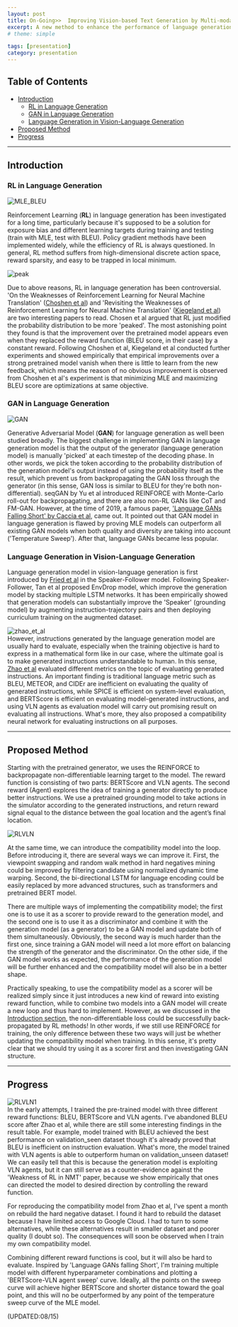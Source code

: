 ```yaml
---
layout: post
title: On-Going>>  Improving Vision-based Text Generation by Multi-modal Reinforcement Learning
excerpt: A new method to enhance the performance of language generation model for vision-language navigation by using REINFORCE with multi-modal rewards
# theme: simple

tags: [presentation]
category: presentation
---
```

## Table of Contents
  * [Introduction](#introduction)
    * [RL in Language Generation](#rl-in-language-generation)
    * [GAN in Language Generation](#gan-in-language-generation)
    * [Language Generation in Vision-Language Generation](#language-generation-in-vision-language-generation)
  * [Proposed Method](#proposed-method)
  * [Progress](#progress)
  
---
## Introduction
### RL in Language Generation
![MLE_BLEU](/images/bleu.png)

Reinforcement Learning (__RL__) in language generation has been investigated for a long time, particularly because it's supposed to be a solution for exposure bias and different learning targets during training and testing (train with MLE, test with BLEU). Policy gradient methods have been implemented widely, while the efficiency of RL is always questioned. In general, RL method suffers from high-dimensional discrete action space, reward sparsity, and easy to be trapped in local minimum.  

![peak](/images/peak.png)

Due to above reasons, RL in language generation has been controversial. 'On the Weaknesses of Reinforcement Learning
for Neural Machine Translation' ([Choshen et al](https://arxiv.org/abs/1907.01752)) and 'Revisiting the Weaknesses of Reinforcement Learning
for Neural Machine Translation' ([Kiegeland et al](https://arxiv.org/abs/2106.08942)) are two interesting papers to read. Chosen et al argued that RL just modified the probability distribution to be more 'peaked'. The most astonishing point they found is that the improvement over the pretrained model appears even when they replaced the reward function (BLEU score, in their case) by a constant reward. Following Choshen et al, Kiegeland et al conducted further experiments and showed empirically that empirical improvements
over a strong pretrained model vanish when there is little to learn from the new feedback, which means the reason of no obvious improvement is observed from Choshen et al's experiment is that minimizing MLE and maximizing BLEU score are optimizations at same objective.

### GAN in Language Generation

![GAN](/images/GAN.png)

Generative Adversarial Model (__GAN__) for language generation as well been studied broadly. The biggest challenge in implementing GAN in language generation model is that the output of the generator (language generation model) is manually 'picked' at each timestep of the decoding phase. In other words, we pick the token according to the probability distribution of the generation model's output instead of using the probability itself as the result, which prevent us from backpropagating the GAN loss through the generator (in this sense, GAN loss is similar to BLEU for they're both non-differential). seqGAN by Yu et al introduced REINFORCE with Monte-Carlo roll-out for backpropagating, and there are also non-RL GANs like CoT and FM-GAN. However, at the time of 2019, a famous paper, ['Language GANs Falling Short' by Caccia et al](https://arxiv.org/abs/1811.02549), came out. It pointed out that GAN model in language generation is flawed by proving MLE models can outperform all existing GAN models when both quality and diversity are taking into account ('Temperature Sweep'). After that, language GANs became less popular.

### Language Generation in Vision-Language Generation

Language generation model in vision-language generation is first introduced by [Fried et al](https://arxiv.org/abs/1806.02724) in the Speaker-Follower model. Following Speaker-Follower, Tan et al proposed EnvDrop model, which improve the generation model by stacking multiple LSTM networks. It has been empirically showed that generation models can substantially improve the 'Speaker' (grounding model) by augmenting instruction-trajectory pairs and then deploying curriculum training on the augmented dataset.

![zhao_et_al](/images/zhao.png)  
However, instructions generated by the language generation model are usually hard to evaluate, especially when the training objective is hard to express in a mathematical form like in our case, where the ultimate goal is to make generated instructions understandable to human. In this sense, [Zhao et al](https://arxiv.org/abs/2101.10504) evaluated different metrics on the topic of evaluating generated instructions. An important finding is traditional language metric such as BLEU, METEOR, and CIDEr are inefficient on evaluating the quality of generated instructions, while SPICE is efficient on system-level evaluation, and BERTScore is efficient on evaluating model-generated instructions, and using VLN agents as evaluation model will carry out promising result on evaluating all instructions. What's more, they also proposed a compatibility neural network for evaluating instructions on all purposes.

---

## Proposed Method

Starting with the pretrained generator, we uses the REINFORCE to backpropagate non-differentiable learning target to the model. The reward function is consisting of two parts: BERTScore and VLN agents. The second reward (Agent) explores the idea of training a generator directly to produce better instructions. We use a pretrained grounding model to take actions in the simulator according to the generated instructions, and return reward signal equal to the distance between the goal location and the agent’s final location.

![RLVLN](/images/RLVLN.png)

At the same time, we can introduce the compatibility model into the loop. Before introducing it, there are several ways we can improve it. First, the viewpoint swapping and random walk method in hard negatives mining could be improved by filtering candidate using normalized dynamic time warping. Second, the bi-directional LSTM for language encoding could be easily replaced by more advanced structures, such as transformers and pretrained BERT model.

There are multiple ways of implementing the compatibility model; the first one is to use it as a scorer to provide reward to the generation model, and the second one is to use it as a discriminator and combine it with the generation model (as a generator) to be a GAN model and update both of them simultaneously. Obviously, the second way is much harder than the first one, since training a GAN model will need a lot more effort on balancing the strength of the generator and the discriminator.  On the other side, if the GAN model works as expected, the performance of the generation model will be further enhanced and the compatibility model will also be in a better shape.

Practically speaking, to use the compatibility model as a scorer will be realized simply since it just introduces a new kind of reward into existing reward function, while to combine two models into a GAN model will create a new loop and thus hard to implement. However, as we discussed in the [Introduction section](#gan-in-language-generation), the non-differentiable loss could be successfully back-propagated by RL methods! In other words, if we still use REINFORCE for training, the only difference between these two ways will just be whether updating the compatibility model when training. In this sense, it's pretty clear that we should try using it as a scorer first and then investigating GAN structure.

---
## Progress
![RLVLN1](/images/RLVLN1.png)  
In the early attempts, I trained the pre-trained model with three different reward functions: BLEU, BERTScore and VLN agents. I've abandoned BLEU score after Zhao et al, while there are still some interesting findings in the result table. For example, model trained with BLEU achieved the best performance on validation_seen dataset though it's already proved that BLEU is inefficient on instruction evaluation. What's more, the model trained with VLN agents is able to outperform human on validation_unseen dataset! We can easily tell that this is because the generation model is exploiting VLN agents, but it can still serve as a counter-evidence against the 'Weakness of RL in NMT' paper, because we show empirically that ones can directed the model to desired direction by controlling the reward function.

For reproducing the compatibility model from Zhao et al, I've spent a month on rebuild the hard negative dataset. I found it hard to rebuild the dataset because I have limited access to Google Cloud. I had to turn to some alternatives, while these alternatives result in smaller dataset and poorer quality (I doubt so). The consequences will soon be observed when I train my own compatibility model.

Combining different reward functions is cool, but it will also be hard to evaluate. Inspired by 'Language GANs falling Short', I'm training multiple model with different hyperparameter combinations and plotting a 'BERTScore-VLN agent sweep' curve. Ideally, all the points on the sweep curve will achieve higher BERTScore and shorter distance toward the goal point, and this will no be outperformed by any point of the temperature sweep curve of the MLE model.  

(UPDATED:08/15)
